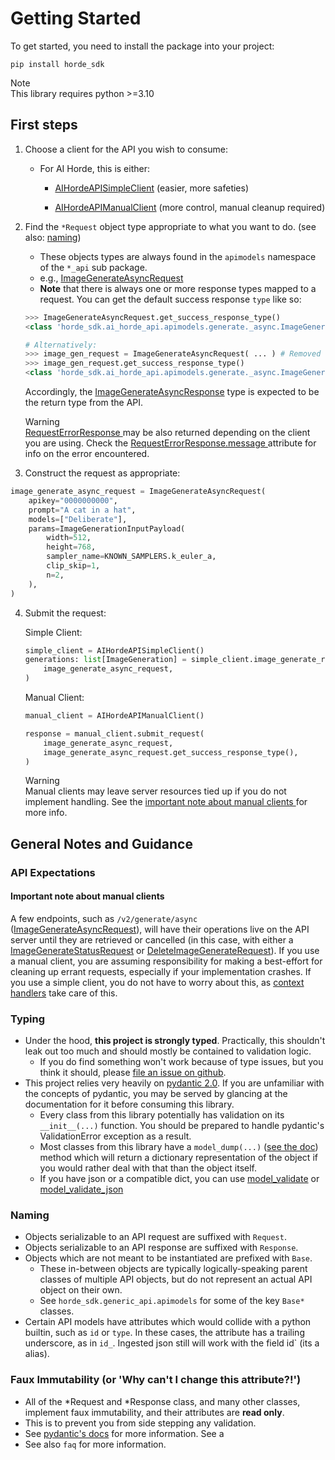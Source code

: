 # Getting Started

To get started, you need to install the package into your project:

``` console
pip install horde_sdk
```

<div class="note" markdown="1">
    <div class="title" markdown="1">
    Note
    </div>
    This library requires python >=3.10
</div>

## First steps

1. Choose a client for the API you wish to consume:
    - For AI Horde, this is either:
        - [AIHordeAPISimpleClient](../horde_sdk/ai_horde_api/ai_horde_clients/#horde_sdk.ai_horde_api.ai_horde_clients.AIHordeAPISimpleClient) (easier, more safeties)

        - [AIHordeAPIManualClient](../horde_sdk/ai_horde_api/ai_horde_clients/#horde_sdk.ai_horde_api.ai_horde_clients.AIHordeAPIManualClient) (more control, manual cleanup required)

2. Find the `*Request` object type appropriate to what you want to do. (see also: [naming](../getting_started/#naming))
    - These objects types are always found in the `apimodels` namespace of the `*_api` sub package.
    - e.g., [ImageGenerateAsyncRequest](../horde_sdk/ai_horde_api/apimodels/generate/_async/#horde_sdk.ai_horde_api.apimodels.generate._async.ImageGenerateAsyncRequest)
    - **Note** that there is always one or more response types mapped to a request. You can get the default success response `type` like so:


    ```python
    >>> ImageGenerateAsyncRequest.get_success_response_type()
    <class 'horde_sdk.ai_horde_api.apimodels.generate._async.ImageGenerateAsyncResponse'>

    # Alternatively:
    >>> image_gen_request = ImageGenerateAsyncRequest( ... ) # Removed for brevity
    >>> image_gen_request.get_success_response_type()
    <class 'horde_sdk.ai_horde_api.apimodels.generate._async.ImageGenerateAsyncResponse'>
    ```
    Accordingly, the [ImageGenerateAsyncResponse](../horde_sdk/ai_horde_api/apimodels/generate/_async/#horde_sdk.ai_horde_api.apimodels.generate._async.ImageGenerateAsyncResponse) type is expected to be the return type from the API.

    <div class="warning" markdown="1">
        <div class="title" markdown="1">
        Warning
        </div>
        <a href="../horde_sdk/generic_api/apimodels/#horde_sdk.generic_api.apimodels.RequestErrorResponse"> RequestErrorResponse </a> may be also returned depending on the client you are using. Check the <a href="../horde_sdk/generic_api/apimodels/#horde_sdk.generic_api.apimodels.RequestErrorResponse.message"> RequestErrorResponse.message </a> attribute for info on the error encountered.
    </div>

3. Construct the request as appropriate:
``` python
image_generate_async_request = ImageGenerateAsyncRequest(
    apikey="0000000000",
    prompt="A cat in a hat",
    models=["Deliberate"],
    params=ImageGenerationInputPayload(
        width=512,
        height=768,
        sampler_name=KNOWN_SAMPLERS.k_euler_a,
        clip_skip=1,
        n=2,
    ),
)
```

4. Submit the request:

    Simple Client:
    ``` python
    simple_client = AIHordeAPISimpleClient()
    generations: list[ImageGeneration] = simple_client.image_generate_request(
        image_generate_async_request,
    )
    ```

    Manual Client:
    ``` python
    manual_client = AIHordeAPIManualClient()

    response = manual_client.submit_request(
        image_generate_async_request,
        image_generate_async_request.get_success_response_type(),
    )
    ```
    <div class="warning" markdown="1">
        <div class="title" markdown="1">
        Warning
        </div>
        Manual clients may leave server resources tied up if you do not implement handling. See the <a href="#important-note-about-manual-clients"> important note about manual clients </a> for more info.
    </div>



## General Notes and Guidance

### API Expectations
#### Important note about manual clients
A few endpoints, such as `/v2/generate/async` ([ImageGenerateAsyncRequest](../horde_sdk/ai_horde_api/apimodels/generate/_async/#horde_sdk.ai_horde_api.apimodels.generate._async.ImageGenerateAsyncRequest)), will have their operations live on the API server until they are retrieved or cancelled (in this case, with either a [ImageGenerateStatusRequest](../horde_sdk/ai_horde_api/apimodels/generate/_status/#horde_sdk.ai_horde_api.apimodels.generate._status.ImageGenerateStatusRequest) or [DeleteImageGenerateRequest](../horde_sdk/ai_horde_api/apimodels/generate/_status/#horde_sdk.ai_horde_api.apimodels.generate._status.DeleteImageGenerateRequest)). If you use a manual client, you are assuming responsibility for making a best-effort for cleaning up errant requests, especially if your implementation crashes. If you use a simple client, you do not have to worry about this, as [context handlers](../horde_sdk/generic_api/generic_clients/#horde_sdk.generic_api.generic_clients.GenericHordeAPISession) take care of this.

### Typing

-   Under the hood, **this project is strongly typed**. Practically,
    this shouldn't leak out too much and should mostly be contained to
    validation logic.
    -   If you do find something won't work because of type issues, but
        you think it should, please [file an issue on
        github](https://github.com/Haidra-Org/horde-sdk/issues).
-   This project relies very heavily on [pydantic
    2.0](https://docs.pydantic.dev/2.0/). If you are unfamiliar with the
    concepts of pydantic, you may be served by glancing at the
    documentation for it before consuming this library.
    -   Every class from this library potentially has validation on its
        `__init__(...)` function. You should be prepared to handle
        pydantic's <span class="title-ref">ValidationError</span>
        exception as a result.
    -   Most classes from this library have a `model_dump(...)` ([see
        the
        doc](https://docs.pydantic.dev/2.0/usage/serialization/#modelmodel_dump))
        method which will return a dictionary representation of the
        object if you would rather deal with that than the object
        itself.
    -   If you have json or a compatible dict, you can use
        [model_validate](https://docs.pydantic.dev/2.0/api/main/#pydantic.main.BaseModel.model_validate)
        or
        [model_validate_json](https://docs.pydantic.dev/2.0/api/main/#pydantic.main.BaseModel.model_validate_json)


### Naming

-   Objects serializable to an API request are suffixed with `Request`.
-   Objects serializable to an API response are suffixed with
    `Response`.
-   Objects which are not meant to be instantiated are prefixed with
    `Base`.
    -   These in-between objects are typically logically-speaking parent
        classes of multiple API objects, but do not represent an actual
        API object on their own.
    -   See `horde_sdk.generic_api.apimodels` for some of the key
        `Base*` classes.
-   Certain API models have attributes which would collide with a python
    builtin, such as `id` or `type`. In these cases, the attribute has a
    trailing underscore, as in `id_`. Ingested json still will work with
    the field <span class="title-ref">id</span>\` (its a alias).

### Faux Immutability (or 'Why can't I change this attribute?!')

-   All of the \*Request and \*Response class, and many other classes,
    implement faux immutability, and their attributes are **read only**.
-   This is to prevent you from side stepping any validation.
-   See [pydantic's
    docs](https://docs.pydantic.dev/2.0/usage/validation_errors/#frozen_instance)
    for more information. See a
-   See also `faq` for more information.
